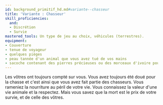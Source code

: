 ```yaml
---
id: background_primitif_hd.md#variante--chasseur
title: 'Variante : Chasseur'
skill_proficiencies:
  and:
  - Discrétion
  - Survie
mastered_tools: Un type de jeu au choix, véhicules (terrestres).
equipment:
- Couverture
- tenue de voyageur
- quelques pièges
- peau tannée d'un animal que vous avez tué de vos mains
- sacoche contenant des pierres précieuses ou des morceaux d'ivoire pour une valeur de 10 po
---
```


Les vôtres ont toujours compté sur vous. Vous avez toujours été doué pour la chasse et c'est ainsi que vous avez fait partie des chasseurs. Vous rameniez la nourriture au péril de votre vie. Vous connaissez la valeur d'une vie animale et la respectez. Mais vous savez que la mort est le prix de votre survie, et de celle des vôtres.


